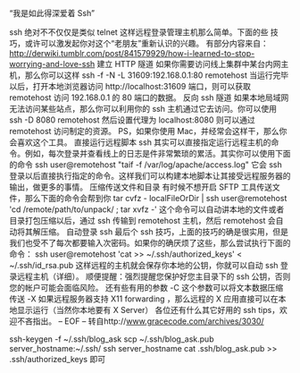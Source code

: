 “我是如此得深爱着 Ssh”

ssh 绝对不不仅仅是类似 telnet 这样远程登录管理主机那么简单。下面的些 技巧，或许可以激发起你对这个“老朋友”重新认识的兴趣。
有部分内容来自：http://derwiki.tumblr.com/post/841579929/how-i-learned-to-stop-worrying-and-love-ssh
建立 HTTP 隧道
如果你需要访问线上集群中某台内网主机，那么你可以这样
ssh -f -N -L 31609:192.168.0.1:80 remotehost
当运行完毕以后，打开本地浏览器访问 http://localhost:31609 端口，则可以获取 remotehost 访问 192.168.0.1 的 80 端口的数据。
反向 ssh 隧道
如果本地局域网无法访问某些站点，那么你可以利用你的 ssh 主机通过它去访问。你可以使用
ssh -D 8080 remotehost
然后设置代理为 localhost:8080 则可以通过 remotehost 访问制定的资源。
PS，如果你使用 Mac，并经常会这样干，那么你会喜欢这个工具。
直接运行远程脚本
ssh 其实可以直接指定运行远程主机的命令。例如，每次登录并查看线上的日志是件非常繁琐的累活。其实你可以使用下面的命令
ssh user@remotehost "taif -f /var/log/apache/access.log"
它会 ssh 登录以后直接执行指定的命令。这样我们可以构建本地脚本让其接受远程服务器的输出，做更多的事情。
压缩传送文件和目录
有时候不想开启 SFTP 工具传送文件，那么下面的命令会帮到你
tar cvfz - localFileOrDir | ssh user@remotehost 'cd /remote/path/to/unpack/ ; tar xvfz -'
这个命令可以自动讲本地的文件或者目录打包压缩以后，通过 ssh 传输到 remotehost 主机，然后 remotehost 会自动将其解压缩。
自动登录 ssh
最后个 ssh 技巧，上面的技巧的确是很实用，但是我们也受不了每次都要输入次密码。如果你的确厌烦了这些，那么尝试执行下面的命令：
ssh user@remotehost 'cat >> ~/.ssh/authorized_keys' < ~/.ssh/id_rsa.pub
这样远程的主机就会保存你本地的公钥，你就可以自动 ssh 登录远程主机（详细）。
顺便提醒：强烈提醒您保护好您主目录下的 ssh 公钥，否则您的帐户可能会面临风险。
还有些有用的参数
-C 这个参数可以将文本数据压缩传送
-X 如果远程服务器支持 X11 forwarding ，那么远程的 X 应用直接可以在本地显示运行（当然你本地要有 X Server）
各位还有什么其它好用的 ssh tips，欢迎不吝指出。
– EOF –
转自http://www.gracecode.com/archives/3030/

ssh-keygen -f ~/.ssh/blog_ask
scp ~/.ssh/blog_ask.pub server_hostname:~/.ssh/
ssh server_hostname
cat .ssh/blog_ask.pub >> .ssh/authorized_keys 即可
